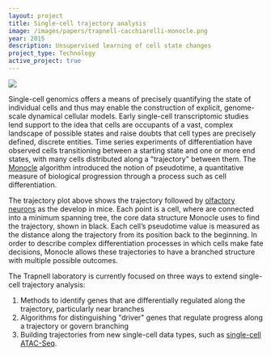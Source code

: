 ```yaml
---
layout: project
title: Single-cell trajectory analysis
image: /images/papers/trapnell-cacchiarelli-monocle.png
year: 2015
description: Unsupervised learning of cell state changes
project_type: Technology
active_project: true
---
```


![](/images/projects/sc-trajectory-olfr.png)

Single-cell genomics offers a means of precisely quantifying the state of individual cells and thus may enable the construction of explicit, genome-scale dynamical cellular models. Early single-cell transcriptomic studies lend support to the idea that cells are occupants of a vast, complex landscape of possible states and raise doubts that cell types are precisely defined, discrete entities. Time series experiments of differentiation have observed cells transitioning between a starting state and one or more end states, with many cells distributed along a "trajectory" between them. The [Monocle](/projects/monocle/) algorithm introduced the notion of pseudotime, a quantitative measure of biological progression through a process such as cell differentiation.

The trajectory plot above shows the trajectory followed by [olfactory neurons](/papers/hanchate/) as the develop in mice. Each point is a cell, where are connected into a minimum spanning tree, the core data structure Monocle uses to find the trajectory, shown in black. Each cell’s pseudotime value is measured as the distance along the trajectory from its position back to the beginning. In order to describe complex differentiation processes in which cells make fate decisions, Monocle allows these trajectories to have a branched structure with multiple possible outcomes. 

The Trapnell laboratory is currently focused on three ways to extend single-cell trajectory analysis:

1. Methods to identify genes that are differentially regulated along the trajectory, particularly near branches
2. Algorithms for distinguishing "driver" genes that regulate progress along a trajectory or govern branching
3. Building trajectories from new single-cell data types, such as [single-cell ATAC-Seq](/projects/sc-atac/).